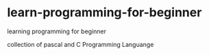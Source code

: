 # learn-programming-for-beginner
learning programming for beginner

collection of pascal and C Programming Languange
